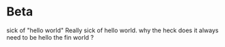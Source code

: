 # Beta
sick of "hello world"
Really sick of hello world.
why the heck does it always need to be hello the fin world ?

